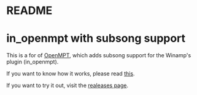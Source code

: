 
README
======


in_openmpt with subsong support
======================

This is a for of [OpenMPT](https://github.com/OpenMPT/openmpt), which adds subsong support for the Winamp's plugin (in_openmpt).

If you want to know how it works, please read [this](https://github.com/OpenMPT/openmpt/pull/10#issue-1138476805).

If you want to try it out, visit the [realeases page](https://github.com/jat-jat/openmpt/releases).
